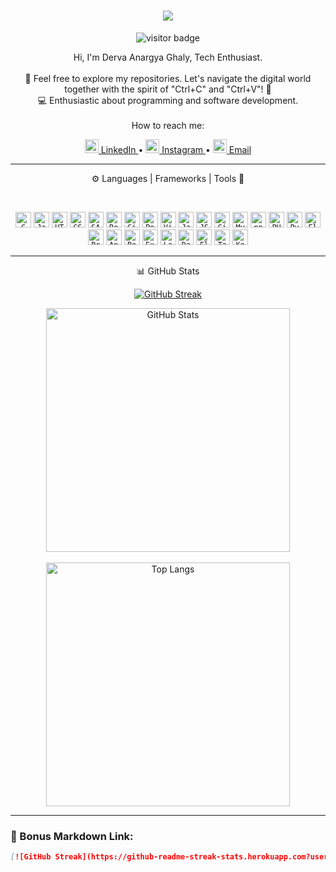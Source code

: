 <h1 align="center">
  <img src="https://readme-typing-svg.herokuapp.com/?lines=Hi,+Folks!+👋;I'm+Derva;Welcome+to+My+Github!&center=true&size=30">
</h1>

<p align="center">
  <img src="https://visitor-badge.laobi.icu/badge?page_id=dervaag.dervaag" alt="visitor badge"/>
</p>

<p align="center">
  Hi, I'm Derva Anargya Ghaly, Tech Enthusiast.<br><br>
  📁 Feel free to explore my repositories. Let's navigate the digital world together with the spirit of "Ctrl+C" and "Ctrl+V"! 🚀<br>
  💻 Enthusiastic about programming and software development.<br><br>
  How to reach me:
</p>

<p align="center">
  <a href="https://www.linkedin.com/in/dervaag/" title="LinkedIn Profile">
    <img width="22" src="images/linkedin.svg"> LinkedIn
  </a> •
  <a href="https://www.instagram.com/dervaag/" title="Instagram Profile">
    <img width="22" src="images/instagram.svg"> Instagram
  </a> •
  <a href="mailto:dervaag@gmail.com" title="Email Account">
    <img width="22" src="images/gmail.png"> Email
  </a>
</p>

<hr>
<p align="center">⚙️ Languages | Frameworks | Tools 🔩</p>
<br>
<p align="center">
  <code><img title="C" height="25" src="images/c.svg"></code>
  <code><img title="Javascript" height="25" src="images/javascript.svg"></code>
  <code><img title="HTML5" height="25" src="images/html5.svg"></code>
  <code><img title="CSS" height="25" src="images/css.svg"></code>
  <code><img title="SASS" height="25" src="images/sass.svg"></code>
  <code><img title="React" height="25" src="images/react-original.svg"></code>
  <code><img title="Git" height="25" src="images/git-original.svg"></code>
  <code><img title="PostgreSQL" height="25" src="images/postgresql.svg"></code>
  <code><img title="Visual Studio Code" height="25" src="images/vscode.png"></code>
  <code><img title="Java" height="25" src="images/java-original.svg"></code>
  <code><img title="JSON" height="25" src="images/json.svg"></code>
  <code><img title="GitHub" height="25" src="images/github.svg"></code>
  <code><img title="MySQL" height="25" src="images/mysql.svg"></code>
  <code><img title="npm" height="25" src="images/npm.svg"></code>
  <code><img title="PHP" height="25" src="images/php.svg"></code>
  <code><img title="Python" height="25" src="images/python-original.svg"></code>
  <code><img title="Flask" height="25" src="images/flask.png"></code>
  <code><img title="Prisma" height="25" src="images/prisma.png"></code>
  <code><img title="Android Studio" height="25" src="images/androidstudio.png"></code>
  <code><img title="Bootstrap" height="25" src="images/bootstrap.svg"></code>
  <code><img title="Express" height="25" src="images/express.png"></code>
  <code><img title="Laravel" height="25" src="images/laravel.png"></code>
  <code><img title="Dart" height="25" src="images/dart.png"></code>
  <code><img title="Flutter" height="25" src="images/flutter.png"></code>
  <code><img title="Tailwind" height="25" src="images/tailwind.png"></code>
  <code><img title="Kotlin" height="25" src="images/kotlin.png"></code>
</p>
<hr>


<p align="center">📊 GitHub Stats</p>

<p align="center">
  <a href="https://git.io/streak-stats">
    <img src="https://github-readme-streak-stats.herokuapp.com?user=dervaag&theme=gruvbox-duo" alt="GitHub Streak" />
  </a>
</p>

<p align="center">
  <img width="390" src="https://github-readme-stats.vercel.app/api?username=dervaag&show_icons=true&theme=react&hide_border=true&border_color=61dafb" alt="GitHub Stats" />
  <br><br>
  <img width="390" src="https://github-readme-stats.vercel.app/api/top-langs/?username=dervaag&layout=compact&langs_count=8&theme=react&hide_border=true" alt="Top Langs" />
</p>

---

### 🔗 Bonus Markdown Link:
```markdown
[![GitHub Streak](https://github-readme-streak-stats.herokuapp.com?user=dervaag&theme=gruvbox-duo)](https://git.io/streak-stats)
